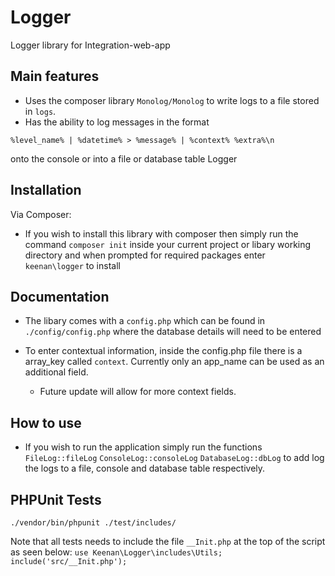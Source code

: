 # Logger
Logger library for Integration-web-app

Main features
-

* Uses the composer library `Monolog/Monolog` to write logs to a file stored in `logs`.
* Has the ability to log messages in the format 
```
%level_name% | %datetime% > %message% | %context% %extra%\n
```
onto the console or into a file or database table Logger

Installation
-
Via Composer:
* If you wish to install this library with composer then simply run the command `composer init` inside your current project or libary working directory and when prompted for required packages enter `keenan\logger` to install

Documentation
-

* The libary comes with a `config.php` which can be found in `./config/config.php` where the database details will need to be entered

* To enter contextual information, inside the config.php file there is a array_key called `context`. Currently only an app_name can be used as an additional field.
    - Future update will allow for more context fields.

How to use
-

* If you wish to run the application simply run the functions 
`
FileLog::fileLog
` 
`
ConsoleLog::consoleLog
`
`
DatabaseLog::dbLog
` 
to add log the logs to a file, console and database table respectively.

PHPUnit Tests
-
```
./vendor/bin/phpunit ./test/includes/
```

Note that all tests needs to include the file `__Init.php` at the top of the script as seen below:
`
use Keenan\Logger\includes\Utils;
include('src/__Init.php');
`
